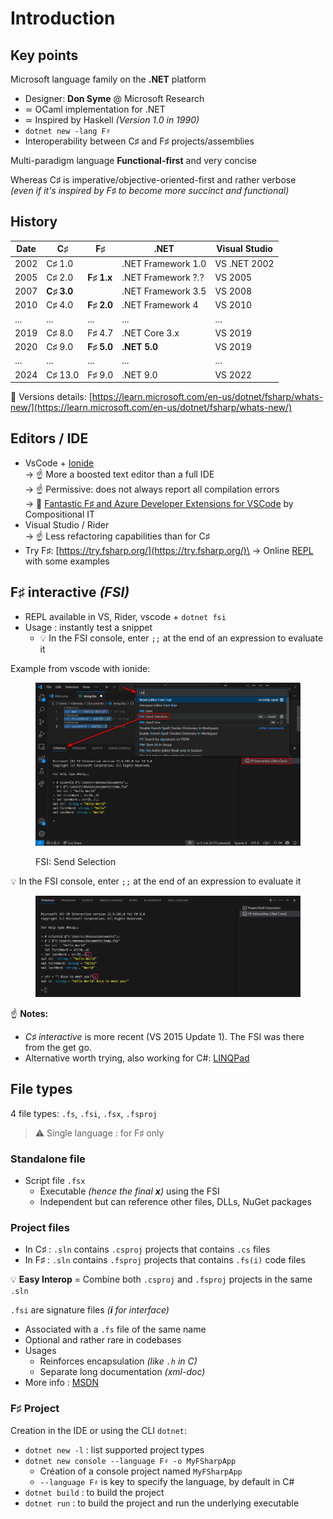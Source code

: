 # Introduction

## Key points

Microsoft language family on the **.NET** platform

* Designer: **Don Syme** @ Microsoft Research
* ≃ OCaml implementation for .NET
* ≃ Inspired by Haskell _(Version 1.0 in 1990)_
* `dotnet new -lang F♯`
* Interoperability between C♯ and F♯ projects/assemblies

Multi-paradigm language **Functional-first** and very concise

Whereas C♯ is imperative/objective-oriented-first and rather verbose \
_(even if it's inspired by F♯ to become more succinct and functional)_

## History

| Date | C♯         | F♯         | .NET               | Visual Studio |
|------|------------|------------|--------------------|---------------|
| 2002 | C♯ 1.0     |            | .NET Framework 1.0 | VS .NET 2002  |
| 2005 | C♯ 2.0     | **F♯ 1.x** | .NET Framework ?.? | VS 2005       |
| 2007 | **C♯ 3.0** |            | .NET Framework 3.5 | VS 2008       |
| 2010 | C♯ 4.0     | **F♯ 2.0** | .NET Framework 4   | VS 2010       |
| ...  | ...        | ...        | ...                | ...           |
| 2019 | C♯ 8.0     | F♯ 4.7     | .NET Core 3.x      | VS 2019       |
| 2020 | C♯ 9.0     | **F♯ 5.0** | **.NET 5.0**       | VS 2019       |
| ...  | ...        | ...        | ...                | ...           |
| 2024 | C♯ 13.0    | F♯ 9.0     | .NET 9.0           | VS 2022       |

🔗 Versions details: [https://learn.microsoft.com/en-us/dotnet/fsharp/whats-new/](https://learn.microsoft.com/en-us/dotnet/fsharp/whats-new/)

## Editors / IDE

* VsCode + [Ionide](https://marketplace.visualstudio.com/items?itemName=Ionide.Ionide-fsharp) \
  → ☝ More a boosted text editor than a full IDE\
  → ☝ Permissive: does not always report all compilation errors\
  → 🔗 [Fantastic F♯ and Azure Developer Extensions for VSCode](https://www.compositional-it.com/news-blog/fantastic-f-and-azure-developer-extensions-for-vscode/) by Compositional IT
* Visual Studio / Rider\
  → ☝ Less refactoring capabilities than for C♯
* Try F♯: [https://try.fsharp.org/](https://try.fsharp.org/)\
  → Online [REPL](https://en.wikipedia.org/wiki/Read%E2%80%93eval%E2%80%93print_loop) with some examples

## F♯ interactive _(FSI)_

* REPL available in VS, Rider, vscode + `dotnet fsi`
* Usage : instantly test a snippet
  * 💡 In the FSI console, enter `;;` at the end of an expression to evaluate it

Example from vscode with ionide:

<figure><img src="../.gitbook/assets/image (3).png" alt=""><figcaption><p>FSI: Send Selection</p></figcaption></figure>

💡 In the FSI console, enter `;;` at the end of an expression to evaluate it

<figure><img src="../.gitbook/assets/image (2).png" alt=""><figcaption></figcaption></figure>

☝️ **Notes:**

* _C♯ interactive_ is more recent (VS 2015 Update 1). The FSI was there from the get go.
* Alternative worth trying, also working for C#: [LINQPad](https://www.linqpad.net/)

## File types

4 file types: `.fs`, `.fsi`, `.fsx`, `.fsproj`

> ⚠️ Single language : for F♯ only

### Standalone file

* Script file `.fsx`
  * Executable _(hence the final **x**)_ using the FSI
  * Independent but can reference other files, DLLs, NuGet packages

### Project files

* In C♯ : `.sln` contains `.csproj` projects that contains `.cs` files
* In F♯ : `.sln` contains `.fsproj` projects that contains `.fs(i)` code files

💡 **Easy Interop** = Combine both `.csproj` and `.fsproj` projects in the same `.sln`

`.fsi` are signature files _(**i** for interface)_

* Associated with a `.fs` file of the same name
* Optional and rather rare in codebases
* Usages
  * Reinforces encapsulation _(like `.h` in C)_
  * Separate long documentation _(xml-doc)_
* More info : [MSDN](https://docs.microsoft.com/fr-fr/dotnet/fsharp/language-reference/signature-files)

### F♯ Project

Creation in the IDE or using the CLI `dotnet`:

* `dotnet new -l` : list supported project types
* `dotnet new console --language F♯ -o MyFSharpApp`
  * Création of a console project named `MyFSharpApp`
  * `--language F♯` is key to specify the language, by default in C#
* `dotnet build` : to build the project
* `dotnet run` : to build the project and run the underlying executable
